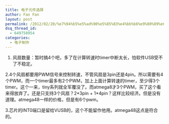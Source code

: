 ```yaml
---
title: 电子元件选择
author: Fan Fan
layout: post
permalink: /2012/02/20/%e7%94%b5%e5%ad%90%e5%85%83%e4%bb%b6%e9%80%89%e6%8b%a9/
dsq_thread_id:
  - 649758954
categories:
  - 电子制作
---
```

1. 风扇数量：暂时搞4个吧，多了在计算转速时timer中断太长，怕软件USB受不了不稳定。

2.4个风扇都要用PWM信号来控制转速，不管风扇是3pin还是4pin。所以需要有4个PWM，而一个timer最多有2个PWM，加上上面计算转速的timer，至少得3个timer。这个一来，tiny系列就全军覆没了。而atmega8才3个PWM，买了这个看来得放弃了。还是只支持3个风扇？2\*3pin + 1\*4pin？这样比较经济。但是没有道理。atmega48一样的价格，但是有6个pwm。

3.芯片的INT0端口是留给VUSB的，这个不能留作他用。atmega48这点是符合的。